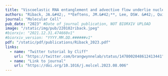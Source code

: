```yaml
---
title: "Viscoelastic RNA entanglement and advective flow underlie nucleolar form and function"
authors: "Riback, JA.&#42;, **Eeftens, JM.&#42;**, Lee, DSW. &#42;, Quinodoz, SA., Donlic, A., Orlovsky, N., Wiesner, L., Beckers, L., Becker, LA., Strom, AR., Rana, U., Tolbert, M., Purse, BW., Kleiner, R., Kriwacki, R., Brangwynne, CP."
journal: "Molecular Cell"
pub_date: "2023" #Date of journal publication, NOT BIORXIV UPLOAD
image: "/static/img/pub/220102riback.jpeg"
#biorxiv: "2021.12.31.474660v1"
#biorxiv_version: "YYYY.MM.DD.######v1"
pdf: "/static/pdf/publications/Riback_2023.pdf"
links:
  - name: "Twitter tutorial by Cliff"
    url: "https://twitter.com/brangwynnelab/status/1478002048612413441"
  - name: "Link to journal"
    url: "https://doi.org/10.1016/j.molcel.2023.08.006"
---
```

